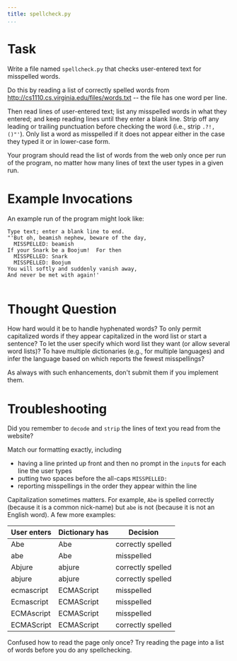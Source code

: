 ```yaml
---
title: spellcheck.py
...
```


# Task

Write a file named `spellcheck.py` that checks user-entered text for misspelled words.

Do this by reading a list of correctly spelled words from 
<http://cs1110.cs.virginia.edu/files/words.txt>
-- the file has one word per line.

Then read lines of user-entered text;
list any misspelled words in what they entered;
and keep reading lines until they enter a blank line.
Strip off any leading or trailing punctuation before checking the word (i.e., strip `.?!,()"'`).
Only list a word as misspelled if it does not appear either in the case they typed it or in lower-case form.

Your program should read the list of words from the web only once per run of the program, no matter how many lines of text the user types in a given run.

# Example Invocations

An example run of the program might look like:

    Type text; enter a blank line to end.
    "'But oh, beamish nephew, beware of the day,
      MISSPELLED: beamish
    If your Snark be a Boojum!  For then
      MISSPELLED: Snark
      MISSPELLED: Boojum
    You will softly and suddenly vanish away,
    And never be met with again!'
     


# Thought Question

How hard would it be to handle hyphenated words?
To only permit capitalized words if they appear capitalized in the word list or start a sentence?
To let the user specify which word list they want (or allow several word lists)?
To have multiple dictionaries (e.g., for multiple languages) and infer the language based on which reports the fewest misspellings?

As always with such enhancements, don't submit them if you implement them.

# Troubleshooting

Did you remember to `decode` and `strip` the lines of text you read from the website?

Match our formatting exactly, including 

-   having a line printed up front and then no prompt in the `input`s for each line the user types
-   putting two spaces before the all-caps `MISSPELLED:`
-   reporting misspellings in the order they appear within the line

Capitalization sometimes matters.
For example, `Abe` is spelled correctly (because it is a common nick-name)
but `abe` is not (because it is not an English word).
A few more examples:

User enters | Dictionary has | Decision
------------|----------------|---------
Abe         | Abe            | correctly spelled
abe         | Abe            | misspelled
Abjure      | abjure         | correctly spelled
abjure      | abjure         | correctly spelled
ecmascript  | ECMAScript     | misspelled
Ecmascript  | ECMAScript     | misspelled
ECMAscript  | ECMAScript     | misspelled
ECMAScript  | ECMAScript     | correctly spelled

Confused how to read the page only once?  Try reading the page into a list of words before you do any spellchecking.

